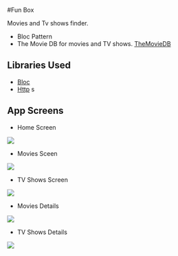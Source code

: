 #Fun Box

Movies and Tv shows finder.

- Bloc Pattern
- The Movie DB for movies and TV shows. [TheMovieDB](https://developers.themoviedb.org)

## Libraries Used
- [Bloc](https://pub.dev/packages/flutter_bloc)
- [Http](https://pub.dev/packages/http)
s
## App Screens

- Home Screen

![](screenshots/home.jpg)

- Movies Sceen

![](screenshots/movies.jpg)

- TV Shows Screen

![](screenshots/tv_shows.jpg)

- Movies Details

![](screenshots/movie_show_details.jpg)

- TV Shows Details

![](screenshots/tv_show_details.jpg)

